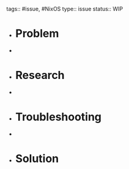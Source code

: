 tags:: #issue, #NixOS
type:: issue
status:: WIP

- # Problem
-
- # Research
-
- # Troubleshooting
-
- # Solution